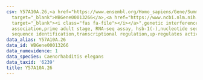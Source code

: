 ```yaml
---
csv: Y57A10A.26,<a href="https://www.ensembl.org/Homo_sapiens/Gene/Summary?db=core;g=WBGene00013266"
  target="_blank">WBGene00013266</a>,<a href="https://www.ncbi.nlm.nih.gov/pubmed/30894454"
  target="_blank"><i class="fas fa-file"></i></a>",genetic interference,functional
  association,prime adult stage, RNA-seq assay, hsb-1(-),nucleotide sequence identification,nucleotide
  sequence identification,transcriptional regulation,up-regulates activity
data_alias: Y57A10A.26
data_id: WBGene00013266
data_numevidence: 1
data_species: Caenorhabditis elegans
data_taxid: '6239'
title: Y57A10A.26
---
```

